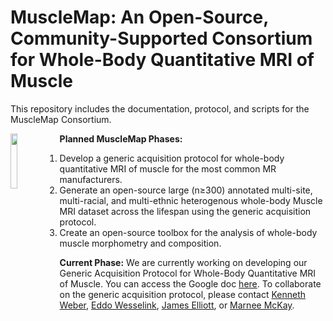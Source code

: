 # MuscleMap: An Open-Source, Community-Supported Consortium for Whole-Body Quantitative MRI of Muscle

This repository includes the documentation, protocol, and scripts for the MuscleMap Consortium.

<img align="left" width="15%" src="https://github.com/MuscleMap/MuscleMap/blob/main/musclemap_logo.png">

**Planned MuscleMap Phases:**
1. Develop a generic acquisition protocol for whole-body quantitative MRI of muscle for the most common MR manufacturers.
2. Generate an open-source large (n≥300) annotated multi-site, multi-racial, and multi-ethnic heterogenous whole-body Muscle MRI dataset across the lifespan using the generic acquisition protocol.
3. Create an open-source toolbox for the analysis of whole-body muscle morphometry and composition.

**Current Phase:** We are currently working on developing our Generic Acquisition Protocol for Whole-Body Quantitative MRI of Muscle. You can access the Google doc [here](https://docs.google.com/document/d/1q7AAnPEr7Rj5gb9d_mLrRnAiav1f32J-RPswvOPk5xE/edit?usp=sharing). To collaborate on the generic acquisition protocol, please contact [Kenneth Weber](mailto:kenweber@stanford.edu), [Eddo Wesselink](mailto:eddo_wesselink@msn.com), [James Elliott](mailto:james.elliott@sydney.edu.au), or [Marnee McKay](mailto:marnee.mckay@sydney.edu.au).
